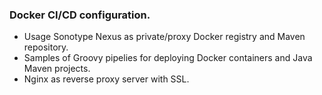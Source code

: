 ### Docker CI/CD configuration.

- Usage Sonotype Nexus as private/proxy Docker registry and Maven repository.
- Samples of Groovy pipelies for deploying Docker containers and Java Maven projects.
- Nginx as reverse proxy server with SSL.
